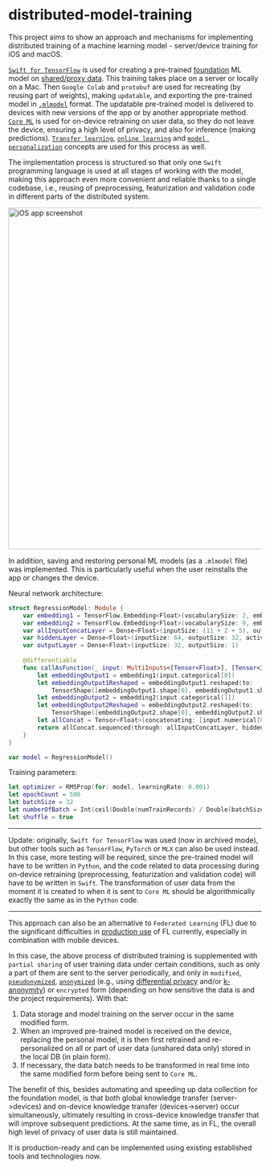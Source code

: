# distributed-model-training

This project aims to show an approach and mechanisms for implementing distributed training of a machine learning model - server/device training for iOS and macOS.

[`Swift for TensorFlow`](https://github.com/tensorflow/swift) is used for creating a pre-trained [foundation](https://en.wikipedia.org/wiki/Foundation_model) ML model on [shared/proxy data](https://github.com/denissimon/distributed-model-training/blob/master/1.%20macOS%20app/S4TF/housing.csv). This training takes place on a server or locally on a Mac. Then `Google Colab` and `protobuf` are used for recreating (by reusing part of weights), making `updatable`, and exporting the pre-trained model in [`.mlmodel`](https://apple.github.io/coremltools/docs-guides/source/mlmodel.html) format. The updatable pre-trained model is delivered to devices with new versions of the app or by another appropriate method. [`Core ML`](https://developer.apple.com/documentation/coreml) is used for on-device retraining on user data, so they do not leave the device, ensuring a high level of privacy, and also for inference (making predictions). [`Transfer learning`](https://en.wikipedia.org/wiki/Transfer_learning), [`online learning`](https://en.wikipedia.org/wiki/Online_machine_learning) and [`model personalization`](https://developer.apple.com/documentation/coreml/model-personalization) concepts are used for this process as well.

The implementation process is structured so that only one `Swift` programming language is used at all stages of working with the model, making this approach even more convenient and reliable thanks to a single codebase, i.e., reusing of preprocessing, featurization and validation code in different parts of the distributed system.

<img src="Images/iOS-app-screenshot.png" alt="iOS app screenshot" width="680" />

In addition, saving and restoring personal ML models (as a `.mlmodel` file) was implemented. This is particularly useful when the user reinstalls the app or changes the device.

Neural network architecture:

```swift
struct RegressionModel: Module {
    var embedding1 = TensorFlow.Embedding<Float>(vocabularySize: 2, embeddingSize: 2)
    var embedding2 = TensorFlow.Embedding<Float>(vocabularySize: 9, embeddingSize: 5)
    var allInputConcatLayer = Dense<Float>(inputSize: (11 + 2 + 5), outputSize: 64, activation: relu)
    var hiddenLayer = Dense<Float>(inputSize: 64, outputSize: 32, activation: relu)
    var outputLayer = Dense<Float>(inputSize: 32, outputSize: 1)
    
    @differentiable
    func callAsFunction(_ input: MultiInputs<[Tensor<Float>], [Tensor<Int32>]>) -> Tensor<Float> {
        let embeddingOutput1 = embedding1(input.categorical[0])
        let embeddingOutput1Reshaped = embeddingOutput1.reshaped(to:
            TensorShape([embeddingOutput1.shape[0], embeddingOutput1.shape[2]]))
        let embeddingOutput2 = embedding2(input.categorical[1])
        let embeddingOutput2Reshaped = embeddingOutput2.reshaped(to:
            TensorShape([embeddingOutput2.shape[0], embeddingOutput2.shape[2]]))
        let allConcat = Tensor<Float>(concatenating: [input.numerical[0], embeddingOutput1Reshaped, embeddingOutput2Reshaped], alongAxis: 1)
        return allConcat.sequenced(through: allInputConcatLayer, hiddenLayer, outputLayer)
    }
}

var model = RegressionModel()
```

Training parameters:

```swift
let optimizer = RMSProp(for: model, learningRate: 0.001) 
let epochCount = 500
let batchSize = 32
let numberOfBatch = Int(ceil(Double(numTrainRecords) / Double(batchSize)))
let shuffle = true
```

***

Update: originally, `Swift for TensorFlow` was used (now in archived mode), but other tools such as `TensorFlow`, `PyTorch` or `MLX` can also be used instead. In this case, more testing will be required, since the pre-trained model will have to be written in `Python`, and the code related to data processing during on-device retraining (preprocessing, featurization and validation code) will have to be written in `Swift`. The transformation of user data from the moment it is created to when it is sent to `Core ML` should be algorithmically exactly the same as in the `Python` code.

***

This approach can also be an alternative to `Federated Learning` (FL) due to the significant difficulties in [production use](https://www.tensorflow.org/federated/faq) of FL currently, especially in combination with mobile devices.

In this case, the above process of distributed training is supplemented with `partial sharing` of user training data under certain conditions, such as only a part of them are sent to the server periodically, and only in `modified`, [`pseudonymized`](https://en.wikipedia.org/wiki/Pseudonymization), [`anonymized`](https://en.wikipedia.org/wiki/Data_anonymization) (e.g., using [differential privacy](https://en.wikipedia.org/wiki/Differential_privacy) and/or [k-anonymity](https://en.wikipedia.org/wiki/K-anonymity)) or `encrypted` form (depending on how sensitive the data is and the project requirements). With that:
1. Data storage and model training on the server occur in the same modified form.
2. When an improved pre-trained model is received on the device, replacing the personal model, it is then first retrained and re-personalized on all or part of user data (unshared data only) stored in the local DB (in plain form).
3. If necessary, the data batch needs to be transformed in real time into the same modified form before being sent to `Core ML`.

The benefit of this, besides automating and speeding up data collection for the foundation model, is that both global knowledge transfer (server->devices) and on-device knowledge transfer (devices->server) occur simultaneously, ultimately resulting in cross-device knowledge transfer that will improve subsequent predictions. At the same time, as in FL, the overall high level of privacy of user data is still maintained.

It is production-ready and can be implemented using existing established tools and technologies now.
